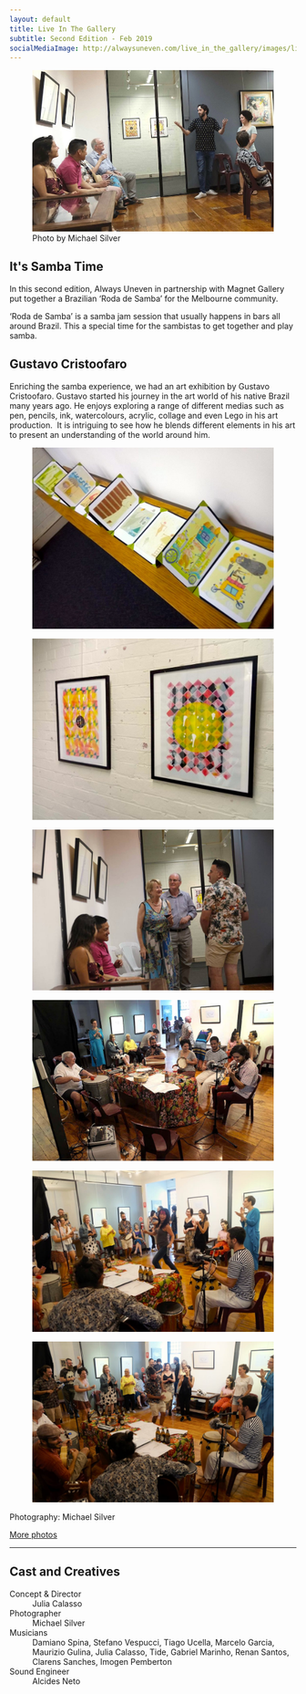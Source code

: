 ```yaml
---
layout: default
title: Live In The Gallery
subtitle: Second Edition - Feb 2019
socialMediaImage: http://alwaysuneven.com/live_in_the_gallery/images/live_in_the_gallery_2_edition.jpg
---
```


<figure class="figure float-right ml-3 mb-3">
  <img class="img-fluid" src="images/live_in_the_gallery_artist.jpg" />
  <figcaption class="figure-caption mt-1">Photo by Michael Silver</figcaption>
</figure>


## It's Samba Time

In this second edition, Always Uneven in partnership with Magnet Gallery put together a Brazilian ‘Roda de Samba’ for the Melbourne community. 

‘Roda de Samba’ is a samba jam session that usually happens in bars all around Brazil. This a special time for the sambistas to get together and play samba.  

## Gustavo Cristoofaro

Enriching the samba experience, we had an art exhibition by Gustavo Cristoofaro. Gustavo started his journey in the art world of his native Brazil many years ago. He enjoys exploring a range of different medias such as pen, pencils, ink, watercolours, acrylic, collage and even Lego in his art production.  It is intriguing to see how he blends different elements in his art to present an understanding of the world around him. 
 

<div class="row">
  
  <figure class=" col-lg-6 col-md-6">
      <img class="img-fluid" src="images/live_in_the_gallery_artwork1.jpg">
  </figure>
  <figure class=" col-lg-6 col-md-6">
      <img class="img-fluid" src="images/live_in_the_gallery_artwork2.jpg">
  </figure>
  <figure class=" col-lg-6 col-md-6">
      <img class="img-fluid" src="images/live_in_the_gallery_crowd1.jpg">
  </figure>
  <figure class=" col-lg-6 col-md-6">
      <img class="img-fluid" src="images/live_in_the_gallery_tide.jpg">
  </figure>
  <figure class=" col-lg-6 col-md-6">
      <img class="img-fluid" src="images/live_in_the_gallery_dance1.jpg">
  </figure>
  <figure class=" col-lg-6 col-md-6">
      <img class="img-fluid" src="images/live_in_the_gallery_dance2.jpg">
  </figure>
    <div class="col-12">
    <p class="lead">
      Photography: Michael Silver
    </p>
  </div>
</div>

[More photos](https://www.facebook.com/pg/alwaysuneven/photos/?tab=album&album_id=446209709456966)

<hr>    
 <h2 class="content-subhead">Cast and Creatives</h2>     

<dl class="row">
  <dt class="col-6">Concept &amp; Director</dt>
  <dd class="col-6">Julia Calasso</dd>

  <dt class="col-6">Photographer</dt>
  <dd class="col-6">Michael Silver</dd>

  <dt class="col-6">Musicians</dt>
  <dd class="col-6">Damiano Spina, Stefano Vespucci, Tiago Ucella, Marcelo Garcia, Maurizio Gulina, Julia Calasso, Tide, Gabriel Marinho, Renan Santos, Clarens Sanches, Imogen Pemberton</dd>

  <dt class="col-6">Sound Engineer</dt>
  <dd class="col-6">Alcides Neto</dd>

</dl>

